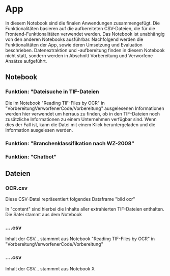 # App

In diesem Notebook sind die finalen Anwendungen zusammengefügt. Die Funktionalitäten basieren auf die aufbereiteten CSV-Dateien, die für die Frontend-Funktionalitäten verwendet werden. Das Notebook ist unabhängig von den anderen Notebooks ausführbar. 
Nachfolgend werden die Funktionalitäten der App, sowie deren Umsetzung und Evaluation beschrieben. 
Datenextraktion und -aufbereitung finden in diesem Notebook nicht statt, sondern werden in Abschnitt Vorbereitung und Verworfene Ansätze aufgeführt. 

## Notebook

### Funktion: "Dateisuche in TIF-Dateien
Die im Notebook "Reading TIF-Files by OCR" in "VorbereitungVerworfenerCode/Vorbereitung" ausgelesenen Informationen werden hier verwendet um herraus zu finden, ob in den TIF-Dateien noch zusätzliche Informationen zu einem Unternehmen verfügbar sind. Wenn dies der Fall ist, kann die Datei mit einem Klick heruntergeladen und die Information ausgelesen werden.

### Funktion: "Branchenklassifikation nach WZ-2008"

### Funktion: "Chatbot"


## Dateien

### OCR.csv
Diese CSV-Datei repräsentiert folgendes Dataframe "bild ocr"

In "content" sind hierbei die Inhalte aller extrahierten TIF-Dateien enthalten. Die Satei stammt aus dem Notebook 

### ....csv
Inhalt der CSV... stammmt aus Notebook "Reading TIF-Files by OCR" in "VorbereitungVerworfenerCode/Vorbereitung"

### ....csv
Inhalt der CSV... stammmt aus Notebook X